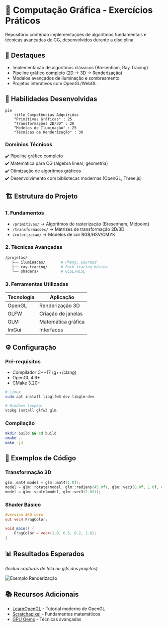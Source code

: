 # 🎨 Computação Gráfica - Exercícios Práticos

Repositório contendo implementações de algoritmos fundamentais e técnicas avançadas de CG, desenvolvidos durante a disciplina.

## 🌟 Destaques
- Implementação de algoritmos clássicos (Bresenham, Ray Tracing)
- Pipeline gráfico completo (2D → 3D → Renderização)
- Modelos avançados de iluminação e sombreamento
- Projetos interativos com OpenGL/WebGL

## 🎯 Habilidades Desenvolvidas

```mermaid
pie
    title Competências Adquiridas
    "Primitivas Gráficas" : 25
    "Transformações 2D/3D" : 20
    "Modelos de Iluminação" : 25
    "Técnicas de Renderização" : 30
```

### Domínios Técnicos
✔️ Pipeline gráfico completo  
✔️ Matemática para CG (álgebra linear, geometria)  
✔️ Otimização de algoritmos gráficos  
✔️ Desenvolvimento com bibliotecas modernas (OpenGL, Three.js)  

## 🏗️ Estrutura do Projeto

### 1. Fundamentos
- `/primitivas/` → Algoritmos de rasterização (Bresenham, Midpoint)
- `/transformacoes/` → Matrizes de transformação 2D/3D
- `/colorizacao/` → Modelos de cor RGB/HSV/CMYK

### 2. Técnicas Avançadas
```bash
/projetos/
   ├── iluminacao/       # Phong, Gouraud
   ├── ray-tracing/      # Path tracing básico
   └── shaders/          # GLSL/HLSL
```

### 3. Ferramentas Utilizadas
| Tecnologia | Aplicação |
|------------|-----------|
| OpenGL | Renderização 3D |
| GLFW | Criação de janelas |
| GLM | Matemática gráfica |
| ImGui | Interfaces |

## ⚙️ Configuração

### Pré-requisitos
- Compilador C++17 (g++/clang)
- OpenGL 4.6+
- CMake 3.20+

```bash
# Linux
sudo apt install libglfw3-dev libglm-dev

# Windows (vcpkg)
vcpkg install glfw3 glm
```

### Compilação
```bash
mkdir build && cd build
cmake ..
make -j4
```

## 🚀 Exemplos de Código

### Transformação 3D
```cpp
glm::mat4 model = glm::mat4(1.0f);
model = glm::rotate(model, glm::radians(45.0f), glm::vec3(0.0f, 1.0f, 0.0f));
model = glm::scale(model, glm::vec3(2.0f));
```

### Shader Básico
```glsl
#version 460 core
out vec4 FragColor;

void main() {
    FragColor = vec4(1.0, 0.5, 0.2, 1.0); 
}
```

## 📊 Resultados Esperados
*(Inclua capturas de tela ou gifs dos projetos)*

![Exemplo Renderização](https://via.placeholder.com/600x400?text=Exemplo+Saída)

## 📚 Recursos Adicionais
- [LearnOpenGL](https://learnopengl.com/) - Tutorial moderno de OpenGL
- [Scratchapixel](https://www.scratchapixel.com/) - Fundamentos matemáticos
- [GPU Gems](https://developer.nvidia.com/gpugems) - Técnicas avançadas
